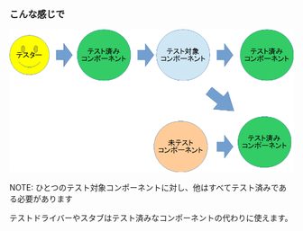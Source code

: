 ### こんな感じで
![O](./resources/okpattern.png)

NOTE:
ひとつのテスト対象コンポーネントに対し、他はすべてテスト済みである必要があります

テストドライバーやスタブはテスト済みなコンポーネントの代わりに使えます。
